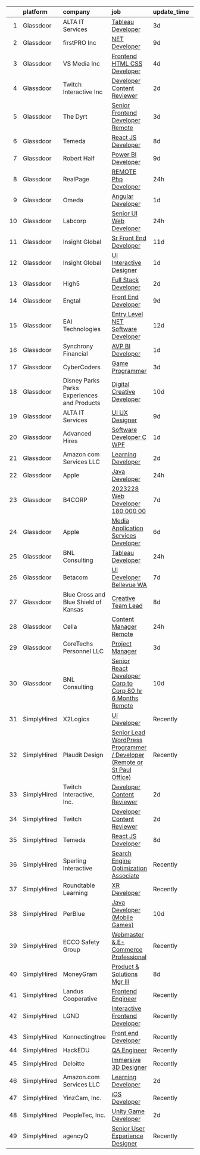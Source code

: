 

|    | platform    | company                                      | job                                                                                                                                                                                                                                                                                                                                                                                                                                                                                                                                                                                                                                                                                                                                                                                                                                                                                                                                                                                                                                                                                                                                                                                                                                                                                                                                                                                                                                                                                                 | update_time   | location                |
|---:|:------------|:---------------------------------------------|:----------------------------------------------------------------------------------------------------------------------------------------------------------------------------------------------------------------------------------------------------------------------------------------------------------------------------------------------------------------------------------------------------------------------------------------------------------------------------------------------------------------------------------------------------------------------------------------------------------------------------------------------------------------------------------------------------------------------------------------------------------------------------------------------------------------------------------------------------------------------------------------------------------------------------------------------------------------------------------------------------------------------------------------------------------------------------------------------------------------------------------------------------------------------------------------------------------------------------------------------------------------------------------------------------------------------------------------------------------------------------------------------------------------------------------------------------------------------------------------------------|:--------------|:------------------------|
|  1 | Glassdoor   | ALTA IT Services                             | [Tableau Developer](https://www.glassdoor.com/partner/jobListing.htm?pos=117&ao=1110586&s=58&guid=00000181bda80f87bb095a21abbe905e&src=GD_JOB_AD&t=SR&vt=w&cs=1_dd752724&cb=1656744317243&jobListingId=1007968945904&cpc=451933188B21919D&jrtk=3-0-1g6uqg3tlkcki801-1g6uqg3u2i9j2800-2ae1c4759ba67945--6NYlbfkN0AXtvPDqDev6liskt-h_3vAUEMM26GmMOlWYCAn-kvNiXTWhOpXUsJAjGAig0pzkvYZ1j3Bhajzwkx7BDDIqxNvEP3lD3j95vodGKSMB30KZoSIah8wGnXqvgT5L6jHh1pK5pDzz5SIfDiX8OZMEI7zrqvAwPvip9-LKI4A5sN6Kcwd6ZR4WBUfR1XyXRckyoF4RkO6_SXMnYulq77N_BqbEd1m4qxkFa8hba-nEEiv18n3IE_wCqHe3IJJBqJed5yNQrNS0SxW1_WtyDeFIS2V8qXERvcmtNEGf4hO31eK8ErdSSANIXcH9FlKnBAKb2eouZColbWIhsg9uJsLS08DN04l56eWIOZzfiRe54q08MSNuDrjSTKrRzY6EQDJwzBrL2sIvBayLSXVc8dV0jiMd7nYSXmDkGTNJMEMgEB814-f1WzUhhJx3D7hFJ3cDVVq6wjcqTHdh1afW-g-ulye-zmsVRzfP-KIup3kkOnQgzEIe6aZ2fsCbTYrQd-LL7SI6zgf8LVjiC_xMARahD6DpVjLmhHa7ivn3uMDvEgEa1CwUu-Ci_Q3TCRxnSFqaSwQh4-MX1UGqQn9oprPGTXV)                                                                                                                                                                                                                                                                                                                                                                                                                                                                                                                                                             | 3d            | McLean, VA              |
|  2 | Glassdoor   | firstPRO Inc                                 | [ NET Developer](https://www.glassdoor.com/partner/jobListing.htm?pos=125&ao=1110586&s=58&guid=00000181bda80f87bb095a21abbe905e&src=GD_JOB_AD&t=SR&vt=w&ea=1&cs=1_79cd1923&cb=1656744317243&jobListingId=1007957079898&cpc=AC285F3A3ECA6BB0&jrtk=3-0-1g6uqg3tlkcki801-1g6uqg3u2i9j2800-fad593a38a16714b--6NYlbfkN0CUiNPx3JJMftrniD84mdXKaxJ3iSjJgJAqzFniN-7X5qfIIbgtbL2t4OMTou7BWJcUW3cGr3r1kXX4xnS4SoObT090Lg710YnB8g9G_gq2vXIGQ1KVtGzofU68nHPBAzARVtbqOMu_EsN1uZx4naxO6nMd3N5PhsSztAPe4xhjxN_rMUKgQUH2gqVPgiAqjXJ7JamlqZmpyC6G1MNNO-jKhxz0Vn4v1A2GxrEpEApWXdnQhQcBZJe0Zqkj0ucMtTA57lIphkcWMgvID315SmK8_pxevl3eauTAbGwBngeKfLgUCsyacVQQqpW-Ljy7tqktKwwYkWkVzFjpooehznAdeIVlxaXCt57dCooucRfw9wGOIlZHt06ia8bT2H-I4TI-whKQsBIvGlDX4VRNJPgO8LCSD99kmWaFe5Y3VSDfjl8UtdxMVujubB4rvOr1RVnbr3RV8-Q7-CaibZwqQ7gDzSXknYuDHhdCsE7huEdgAoBvY8BRZdrC)                                                                                                                                                                                                                                                                                                                                                                                                                                                                                                                                                                                                                                                           | 9d            | Billerica, MA           |
|  3 | Glassdoor   | VS Media Inc                                 | [Frontend HTML CSS Developer](https://www.glassdoor.com/partner/jobListing.htm?pos=127&ao=1136043&s=58&guid=00000181bda80f87bb095a21abbe905e&src=GD_JOB_AD&t=SR&vt=w&cs=1_362c12bc&cb=1656744317243&jobListingId=1007967057812&jrtk=3-0-1g6uqg3tlkcki801-1g6uqg3u2i9j2800-3443cfae60bfd52c-)                                                                                                                                                                                                                                                                                                                                                                                                                                                                                                                                                                                                                                                                                                                                                                                                                                                                                                                                                                                                                                                                                                                                                                                                        | 4d            | Praha, TX               |
|  4 | Glassdoor   | Twitch Interactive  Inc                      | [Developer Content Reviewer](https://www.glassdoor.com/partner/jobListing.htm?pos=130&ao=1136043&s=58&guid=00000181bda80f87bb095a21abbe905e&src=GD_JOB_AD&t=SR&vt=w&cs=1_39cd3bf6&cb=1656744317243&jobListingId=1007971273106&jrtk=3-0-1g6uqg3tlkcki801-1g6uqg3u2i9j2800-4d20399e3b3fdfb3-)                                                                                                                                                                                                                                                                                                                                                                                                                                                                                                                                                                                                                                                                                                                                                                                                                                                                                                                                                                                                                                                                                                                                                                                                         | 2d            | San Francisco, CA       |
|  5 | Glassdoor   | The Dyrt                                     | [Senior Frontend Developer  Remote ](https://www.glassdoor.com/partner/jobListing.htm?pos=102&ao=1110586&s=58&guid=00000181bda80f87bb095a21abbe905e&src=GD_JOB_AD&t=SR&vt=w&cs=1_0b76cdfa&cb=1656744317239&jobListingId=1007969608293&cpc=235F38378B0CF412&jrtk=3-0-1g6uqg3tlkcki801-1g6uqg3u2i9j2800-a4ac072968c54714--6NYlbfkN0AFaGKiZr_kAHuZ3OrJZNHsT_4fdn-2K5hALt0VUNIML-p2-zq8gOZCfkX0Qz9EZdKZ2S6t1cH4bXOQMzjrwtJfwXKqHF9FNPx129k3-Nf-kHOeY8Dfrpw0UjKWfkWKP4ebHmT7cElbK6Hh-T7_XF1zHQ9SwOOUH09QHAahhz9dYnA1K6_9wyrhio-kRzQc-SawzCjkk-8nE8FQLucWrLM0tKHKtFpNfOXnvOV-wFT31c48FcX-CfPxhg8OnxCysYF0FonZB1yOVt974X8ku4EQJ-6W0OGFqhvU_zsawxoEmW934E3c-zcxCjFHd1ksAgUrppM83eTLIJIFFY3CUCdZzO4eJ7-oUXhKF-cK4ktedcPv5C1_2QfWhaYfDucxoHYUT6McUbVEjDrvL-IxV1pze1ZpN8xiyGlxhnfxxTFSiIiH8sva9ZY8Usf8MuXHvzrG-9z1sHbRlSk3mbqfoE59NBVCSHZoKg6EXx5-pIyyJVzW5GbV4w8OYza0YZnXpI9C3648tAAZyAangEpRXn-B0WXWKVL1Of6SmSOqq-iVbw%3D%3D)                                                                                                                                                                                                                                                                                                                                                                                                                                                                                                                                                                                | 3d            | Remote                  |
|  6 | Glassdoor   | Temeda                                       | [React JS Developer](https://www.glassdoor.com/partner/jobListing.htm?pos=104&ao=1110586&s=58&guid=00000181bda80f87bb095a21abbe905e&src=GD_JOB_AD&t=SR&vt=w&ea=1&cs=1_a6a3bfaa&cb=1656744317239&jobListingId=1007959732625&cpc=9DC6E4D8324653EE&jrtk=3-0-1g6uqg3tlkcki801-1g6uqg3u2i9j2800-daab9cf358e9a641--6NYlbfkN0Cdyrb_-SYpjIsC7ShR4LTJruqxAexHI1Km_0W0EzpI0flnEmGiV58GZ9xpe0b4n9KvnEwlxLNWrBw5USPH7_yK7Hr0sOLwuBdBAtci8AhMmMFoxKXs5iBNk0ouHvMGgggKeSloHVxXP2HTUaJrgjzIf6iQaufQAIIribjXMNbv4f6do14-85BNRRzFkWm0yeL0A3-POWX3UqOq73LOCaEmy12NgnTG9p1AKTEyJfSCQ5P7DcGQ4U9FZgZBwfegC0ByB2LTYkTkq870Sveo_KKKovL7W1DWxVjdps6rZfu8s0fmgypEv47JEH-1FaTSnc7kLnL0nXnsdh1CNr1PHBCyPgMepLcmL338azMBbZT4BrWzsUqUAkulZHFZ0OQEONyCQKXTPAMMTVOsIvMzkFjrzZWooAnnmWovlrTFce3NFIxsrTkrJ7hsS-sw4_Vzx-r-EqvZzuWMcaB0s7rnGu6rf2SUmh0Dnsgb6k8E0yAiHO1OBEb5Y9gGNSEuxLUVZ10%3D)                                                                                                                                                                                                                                                                                                                                                                                                                                                                                                                                                                                                                                         | 8d            | Remote                  |
|  7 | Glassdoor   | Robert Half                                  | [Power BI Developer](https://www.glassdoor.com/partner/jobListing.htm?pos=122&ao=1110586&s=58&guid=00000181bda80f87bb095a21abbe905e&src=GD_JOB_AD&t=SR&vt=w&ea=1&cs=1_74566940&cb=1656744317243&jobListingId=1007957659865&cpc=FB7E4A1762AE5BEC&jrtk=3-0-1g6uqg3tlkcki801-1g6uqg3u2i9j2800-9941f4907b8228c9--6NYlbfkN0CpzDdaQkua3np5pkmj49lKioZwmwxQ-yx5plwbYmV_M0-UVVHCKd08YRB0a-ONbM2vLiiTEtOFqjF3PAaVnsUhkW0LDdaKGgAOgEk2d56PExuuO8EJb1lEg0bWBKAe4udyivHC3lDXeH9oZQb7nbMMI_rRr-PO7y35G6z8A-tlRZVmFLTHRyfR-GSw7MX1VBlGHwcn_7Zco1GCoPbeBWxOq0PLxMzh9OW7RLZ5luQVWOgDby7BxVWw7B8DfYIxCNSRizjofm3P7ucHH5PwZXRHQjYE2usVbaG8Qpb_-lX2VG6-L1w-t219L9HGcPkE99OJu5oW4LOrADHGTwEV3hRcNAwzmp27DszwF-IDz061Ag5phlhQI91SfZrtS7Z3PA9cGQZDCELfpLUcTO9qkSpLd3a0mlJCH0J9YHFC-eIeOeQq4ILMSyKCg3qONVpEgIwPkJOHJ1xyftwgASmfy5huYSiIse8WQjZRbtX-yPYrYcT1rEDOHKZ3fn4dHmUJc3qOGZT1lNHQrpcmP7DXQTichBwl9lRtxZzz1bXsjkU10NaGCSXKAiSI)                                                                                                                                                                                                                                                                                                                                                                                                                                                                                                                                                                                       | 9d            | Belle Glade, FL         |
|  8 | Glassdoor   | RealPage                                     | [REMOTE Php Developer](https://www.glassdoor.com/partner/jobListing.htm?pos=128&ao=1136043&s=58&guid=00000181bda80f87bb095a21abbe905e&src=GD_JOB_AD&t=SR&vt=w&cs=1_ca24b3a6&cb=1656744317243&jobListingId=1007976152225&jrtk=3-0-1g6uqg3tlkcki801-1g6uqg3u2i9j2800-c87b923e8d792383-)                                                                                                                                                                                                                                                                                                                                                                                                                                                                                                                                                                                                                                                                                                                                                                                                                                                                                                                                                                                                                                                                                                                                                                                                               | 24h           | Richardson, TX          |
|  9 | Glassdoor   | Omeda                                        | [Angular Developer](https://www.glassdoor.com/partner/jobListing.htm?pos=106&ao=1110586&s=58&guid=00000181bda80f87bb095a21abbe905e&src=GD_JOB_AD&t=SR&vt=w&ea=1&cs=1_2a9b5556&cb=1656744317240&jobListingId=1007973231757&cpc=6193B0C32834B022&jrtk=3-0-1g6uqg3tlkcki801-1g6uqg3u2i9j2800-e9868a580109fe26--6NYlbfkN0CsSu19yiEZraDAVLpPmfaiHc06RDwDBRCfsbordlvENtv-ICMqjs5m6ToS7gA9BgH-2chreiHzFiBn5j8j3cqLNp9sdR5RQ2V9-qcqrTi9_WyBmcIcwEIdfxPB7lLCrVMtswULjh1NciEK_dRZLOrsdTsKtdPWe3Tab8qyGVxUI0Z-rdY6823xAmP3qTgNXBzDRW2OlI8D3w9GSDiWjaXykwg60FSb9in9knaolaJPdCuFFteGYEd77iZxos1L_vn6o8y1m-PWNgY5MTeT0bHrYxjeukx9-CL6snlVYKf3wHVINbFYgY8Jv80gaDBwR8xspkGZasJx-N8aLRIyVqHpfInDoKkDJhYWUYzoqxFp--EX3PSpRv1p9EJCIfNALhQXwxZJtquA49ze2xltA0P9b9JDCUveF5qF-yOVslYCLfgBIFVs3LNfbEZurBKtHmKsrGV19Dz7EgS8T_BecZ1Zyjq615RLImyDBKxQ5vvSjc2gi5QdgdUh2YeHKP8Mlpw%3D)                                                                                                                                                                                                                                                                                                                                                                                                                                                                                                                                                                                                                                          | 1d            | Remote                  |
| 10 | Glassdoor   | Labcorp                                      | [Senior UI Web Developer](https://www.glassdoor.com/partner/jobListing.htm?pos=111&ao=1110586&s=58&guid=00000181bda80f87bb095a21abbe905e&src=GD_JOB_AD&t=SR&vt=w&cs=1_5b94f7e5&cb=1656744317241&jobListingId=1007976658043&cpc=B076152010A3B66C&jrtk=3-0-1g6uqg3tlkcki801-1g6uqg3u2i9j2800-d3fab489837a629a--6NYlbfkN0B9bOeWx5nBiDfSdbNo45Jf8B0hexpqt5VGYU8LKvdm0HfSDPCcoGa76O2H3QSuzGfckpJOIKFx-_MJWiFCoOE5X6xhO_o0Gsx79otWqvZBx4mEJAPL6A9_L9DO3bzU574lhGsKigMwNUYvFAayHz86M6YnLrPA-iJhoac8JOIWd7nr1DKGl_PF0gH02ACCbKsHmXv__K6e7NpOqHwo46OcNkZWugMJcLrEeIxuZ0Wdy3gkL71JJrWi2SJcGmlof34KgOJnRrgrY6gFjmcBboxC4d_YFvOTNb-vpSEZb2AqL13ijZKwXoaHFBMsjtvnKQiP8SP6QcDKLFAYxJgok4gqNcSClS_wK4HIXEButSXRXKsgNUziUoOdDKHrN-gJlnPWU4RlJ3Oct7iT31-DqNolTMeVgWmIYlaz6HZBlL-8L6_ctssC2-_Gh3_HXnPt60kNOYdahJUPbKT7glEcTGcXvAa25zmgjvz9hK6krM5qpPz75uLlxox_QU247zPXiJlANTmMZ1gJ9_xW6lZl-dZM)                                                                                                                                                                                                                                                                                                                                                                                                                                                                                                                                                                                                                       | 24h           | Snow Hill, NC           |
| 11 | Glassdoor   | Insight Global                               | [Sr  Front End Developer](https://www.glassdoor.com/partner/jobListing.htm?pos=124&ao=1110586&s=58&guid=00000181bda80f87bb095a21abbe905e&src=GD_JOB_AD&t=SR&vt=w&ea=1&cs=1_8e032bca&cb=1656744317243&jobListingId=1007952577600&cpc=654405A9B1E0A9F5&jrtk=3-0-1g6uqg3tlkcki801-1g6uqg3u2i9j2800-627074498f385df0--6NYlbfkN0BKkHZu3wF05EeDimN_p6sYpKCMArvwa95YdH7UpkaBCuXZAtggzO9lGKJZ-EjBDGGBfQFS0VP4iyl6WMhxPlOMC8SCJgI0QK2OBCE1G4e-nS8oJq6Rqf7iAvn4hNZtOtGYxaM03zeUMJlInH1wZpE8Xa-BX9VOtQNUXf89bQym52AS24gyQUJuWylPGyjj-fXpuPEvOL36S9tngXumVugmLfV327Ogcmn1wbxIC10Dx2aUxP0f3ZbcqgrKtt7-DyvrQl_7IbR_WMMnAujQ1OmCLy6LnVFzddmZx1lpHwvXOL3PlvWp9Z1l2PvU_m6G_KqxvmJ0RpkiyFZrZXmwhPJyD5KsHXWIDMlfZbK5r8CdHhkP1tYxZwMzUUhlTwJGa44nysDQDWrGd-IQZa7emZ8kHBY91xUJ2lX32PL2F0zGILT96ttY-1rP-LQDW8Hs3HOHmvU0CiyyAlO4K4Y8hQyUC5arDkIKuxyfW3Dx1VfOiATQnK9NeIcNamMfR6wRjv4%3D)                                                                                                                                                                                                                                                                                                                                                                                                                                                                                                                                                                                                                                    | 11d           | Remote                  |
| 12 | Glassdoor   | Insight Global                               | [UI Interactive Designer](https://www.glassdoor.com/partner/jobListing.htm?pos=120&ao=1110586&s=58&guid=00000181bda80f87bb095a21abbe905e&src=GD_JOB_AD&t=SR&vt=w&ea=1&cs=1_357bd7e9&cb=1656744317243&jobListingId=1007973265614&cpc=334ABAF5D42DC775&jrtk=3-0-1g6uqg3tlkcki801-1g6uqg3u2i9j2800-383c83c604dde7ea--6NYlbfkN0BKkHZu3wF05EeDimN_p6sYpKCMArvwa95YdH7UpkaBCuXZAtggzO9lWFPdGsiWEnWtM18OwC7Rb9VKGiA6E5ymmYAY9rxm9qrnDC7WgioKXWhdMb2b-A7PnLvr0_EWCDNlkSebIapKS6rN3UtlfS8rQGfc_3Yl0VmMlQKP3_n_5HZv68bncQOpeHM0jYTmEpGrz8lHkziW7bQ95LNAotQDFEoAJSFyHRHWaOFRnSFP2YKQchxnkFQ9ozfZ6cFT3j-IU-Zc33KAZSY8gSspZTozNqejJHXS33zm9-_xqOg5F4bHzkRRVXZgcL5wCyUK3VOfLFKiEBGBaxVpEKJTyMM4vtTUeG6Bg3qkTxsLVAZqvcrebA8zfjoeakyeeDR-4BGeHA_Rcjbb21o3EpL4lsrvtM7-YpvooRZjtEgQwXTftfvZEpX7mRicsAprKVDJun4HWtWS5vzjJGVOb9FNjCNQ4clVYIbA5Rmmu71Uw-73lZoZnTZgzfF8ev7R8mZ11MkdmEMr04kZeA%3D%3D)                                                                                                                                                                                                                                                                                                                                                                                                                                                                                                                                                                                                                      | 1d            | Remote                  |
| 13 | Glassdoor   | High5                                        | [Full Stack Developer](https://www.glassdoor.com/partner/jobListing.htm?pos=118&ao=1110586&s=58&guid=00000181bda80f87bb095a21abbe905e&src=GD_JOB_AD&t=SR&vt=w&ea=1&cs=1_76df0d93&cb=1656744317243&jobListingId=1007970858655&cpc=4B86475FAF393599&jrtk=3-0-1g6uqg3tlkcki801-1g6uqg3u2i9j2800-10f789ec03780c9f--6NYlbfkN0AV8vU3o9nlw7wqa180ZkP3oAg17VLIhkP1SPyaIh_MQVSfWHQ_D-a5hu40yW4gQxWR_HOCh7-nmvzii8elykdzJ_oTeOOWIykvsvbrHeTZ6qjG5YA0JeZ_EfBKIDOnHMRSXKkoACelUoiJOmNHBaozCalxI6Bq7vZpGZaMK5iNmlJ_BXhlt3HhxJq7H9Y42SbjWhtXVmf_yM-kaLruw4dbMVgQpd5YPCwd8IYXz1DoTrxDjVX4QSrMEZ_ob9zY-_dVr2suVoSYAoEKh_9fYGDvaG2h10DEQHEyA7LbW3Oahd3qlttqfqT3FjfBy8vGNghxdtRlxyLD5y7fMfnhRtUrr2Cy9sOKA2Sm8-_C0aXNvHjaBL-R53qg7YbfWht6DDhwCOZ-pT7kWoXlTKlwG_iqmNWsRszHCepBCBZxWgDm0Kia22DQhAy9c_dbEZHATp8gHz3Yty72k-RpSgVvx_ztd4-fS1eUxK_mqaDqeAYimCrdluayxOBub7tZyhMaufx4a045Vid20Q%3D%3D)                                                                                                                                                                                                                                                                                                                                                                                                                                                                                                                                                                                                                         | 2d            | Remote                  |
| 14 | Glassdoor   | Engtal                                       | [Front End Developer](https://www.glassdoor.com/partner/jobListing.htm?pos=121&ao=1110586&s=58&guid=00000181bda80f87bb095a21abbe905e&src=GD_JOB_AD&t=SR&vt=w&ea=1&cs=1_34158f9c&cb=1656744317243&jobListingId=1007957730604&cpc=AC285F3A3ECA6BB0&jrtk=3-0-1g6uqg3tlkcki801-1g6uqg3u2i9j2800-6243bffbc6e70b2d--6NYlbfkN0B7Z8t6fEMDh_BTkcJVPNJicKvZQEBTy5HSwyHa20ewqmyfWNXjNsfvmtdqiCQm-ExQlstk-dmpRb-cqc0gHDAMv0pDpdFVvKt7HHLqYjQwYeNwNtPs50PEwjeUlVKi1xNBXNSS53MdlS1e6lIVcS-Lk2XClRjQOfrSdDByvY6xgEYZe7AiXZM5bre7uP-UYE_yTlhqv2E0j1-zvugIJu3B7UiGTRCQxr37jzqbiBIqz1Z2E1Fc039NNwGI8PsDutAAHZXkWGqmykvIKSuRQwJmiflFeJsOmvTvqYGQZz16wwgdZf7pVD2VH7LXg4f6q-SqJKWBoWmUFD4lwyDhYOxj8fMoAkkafy9LDuZFhRXUv_h4j8wTq2zw58NihANUGr3g3kI9cHt_jaOg8CeL1ZH90DmIt1eNhqrcVvqd-EEYmSWbkelVw3PYKSSX5Vm8gr81WN3wyfnsf4tfEbPTCF4J645i_0NKoQ0TIylUSRRqZZMAcIq-a4BvyBPRcQ8x6Ag%3D)                                                                                                                                                                                                                                                                                                                                                                                                                                                                                                                                                                                                                                        | 9d            | Boston, MA              |
| 15 | Glassdoor   | EAI Technologies                             | [Entry Level  NET Software Developer](https://www.glassdoor.com/partner/jobListing.htm?pos=103&ao=1110586&s=58&guid=00000181bda80f87bb095a21abbe905e&src=GD_JOB_AD&t=SR&vt=w&cs=1_b5c7d753&cb=1656744317239&jobListingId=1007949466782&cpc=ACAF1607C5C1E404&jrtk=3-0-1g6uqg3tlkcki801-1g6uqg3u2i9j2800-932e3c7dd30e651e--6NYlbfkN0BkyVyI3uzmcA9Hk0QF97k2oWtllSQatNLZYd8AAWoe5804uzGbN2hO0o37koSYC5x4AiofaZI9_hqJdO5GYSzkn2Zmydyd7wuV0eiEp8yu9Jmg4Afg58BLss2HRwcd-YxvSFKVaXxbB-PB1saeDkazMjCgr6SjYd-oT6_Bgi26FhLW7FLhCvDev97-lCEYqYBGP4ZeWyuqvwJjhMVYv9kuRRCWJZmQw9plchNlkHT5Vtctlw8bflLS-kLTbvQx58FdJ3up-FyZkINdxVvsoJl9kjdrhT7l-daQZAVzOf3zqZrY2LYwuaUNj8vBXyCBToJx6Q_CHnyPkacRLk_TFE6GuFXZ5OQfiT_CbFtogZ3NdzlncFly0E-7x-RgW4GDWdfr5TBzkDlMA9-ZfjISAcMW6usDCdYtIWcKY5QQJveKCVKiDOde2s1H_AyCyMizAR5XV1uLIwLTMAT7EYYHQewYZ7s_P5S1PeYNGzHeoSvgNAnJz_RUp58PcLBS2XD6W1c6y7KhH8_uwt5p_HmdoB_JaPIub3g7tlEWilEskW37GaJgmCxuwgKpXKRdb7qvCaukaPTZSp_nSczgCL1NuEjzD_uz2Lm3AZ8p3Ap0oOA-81Qt6BSbaGx4PrC5WHI1g7cxXga9qld2U8edooNBAphie89LDAxrEvQxCSsH-5zRa92mPRTcvReN60aQhIDRHbRE43ZEuIDgnMtlyq6h65PMhA0CefMMEaQ0o2ffoteENdio8U_Xq85pz5VZfZdMAf0%3D)                                                                                                                                                                                                                                                                                                                                                             | 12d           | Vienna, VA              |
| 16 | Glassdoor   | Synchrony Financial                          | [AVP  BI Developer](https://www.glassdoor.com/partner/jobListing.htm?pos=115&ao=1110586&s=58&guid=00000181bda80f87bb095a21abbe905e&src=GD_JOB_AD&t=SR&vt=w&cs=1_e66b464f&cb=1656744317242&jobListingId=1007972913006&cpc=AC285F3A3ECA6BB0&jrtk=3-0-1g6uqg3tlkcki801-1g6uqg3u2i9j2800-388bbb50feca70be--6NYlbfkN0CZG6bN9ZaS7H2eqWBwsQ2GS98cHcHTG0eJFlxnPWv_gX1F6BWyKIs4Liv7UGXuRoSzxT2Icg0_zYSTRxZSyTbcNcm9MmawmKdj-VYOPlRhJmqCWCH-BWbLoWG-vV_o82k1fs5ktUrOm87FgQYKwn_arGmnaiA2R507iXJPb0aN8luNlg8MHT73skJxP8ZdcXqiZZpPhPVGObe8SawKqh9yvTQCeB95EzUdUJk9hxgFg6LGTtgNWQde8vUkTAvq7Te7b2EtxqYKwj-4LHntfaTLXajhER49Z2vCz_DBvF3AyZdUt-E7E02_0UnF8cXEkF3lvPOoF8sOdtTvcvKs44A8E3m1Uxmad5GQbpAjllX4vm06taTUmzR6EioEAf_7QypnjJZS912tPjwXpkUYfl0W-zus0HHx6sZ2PsPO7B9RDO1Sqi5QS7CaAlSho0tHQFn6wXqYKTCxW3OqFzblfcSHeNfCw1K7PU42PgDT2awz40Tt5YzbdmVXzrKlnP0k7OGlEVDdso2KypLABPr04LF3c3yGUVDI5lNNB19MkGQySrPEtiH1QAcW9e5_Ukg3ZdShDwNANOuhOLaeY7xT-cfljzTPiNhsdHJpI0cKFvflv7B6Bhfc0q7cU4co1Zs69YznULYDjjdusoxkUB9sH_BJaLxgX1Jqo5P3FfxRqpbBU6YYdGDwOWYEx4O2ardM_GZ6qHio0yVl-GLsMjYA4yUjQfsM3US6M-ATONgyXaG2M5brb2uDNqHkGLGLnO26qZzyOWOwkFB5TFD0fqSHgJ-kcD2JVVvqi1KFGxg4IT32cyJcz1pQmn0o7iFF9FLtW36rtKmxi0SPeHl4Jdzs7CPMGhTGkTATZQfouKo9xMJjtFsJxrge2jZXyfdfc95PHq4W-J-it3mSmsL5PBo2-GS8QZyeLJj5LrjgLp5UkiN--E0_7qXhiWkyqRUjdkl1XjTUhsbdT1IRgIlb9JMMIzFqsjd378BCcpRqnHoXQj0z3u4yh0G7y_CF_QBeO8-zQgjwYk5god8wqUfaIbecsVGi9ihvC39IsndTyHJp36C0PMUUXiP9i1bXHmTUvN0xAECngSJLWpz49h0IMpV4zameiGJh2-ZLIKR61V_jtb9VkA%3D%3D) | 1d            | Draper, UT              |
| 17 | Glassdoor   | CyberCoders                                  | [Game Programmer](https://www.glassdoor.com/partner/jobListing.htm?pos=123&ao=1110586&s=58&guid=00000181bda80f87bb095a21abbe905e&src=GD_JOB_AD&t=SR&vt=w&ea=1&cs=1_c92b39f4&cb=1656744317243&jobListingId=1007969017335&cpc=F4EED0218A761C36&jrtk=3-0-1g6uqg3tlkcki801-1g6uqg3u2i9j2800-413bfdf013d0cefd--6NYlbfkN0CpFJQzrgRR8WqXWK1qKKEqALWJw739KlKqr2H-MSI4eoBlI4EFrmor2FYZMP3muM1Mcqu8sVXnnwHu8_OCl0DMwuUxExzWKVRgQ7xAdMbaIzL4GorMNh5qMD-oIJ1efwKNoIr_IurZfxJPm7h0gprVCDCScK9XZKk2u2_9nli0YQunogNMQykR7lZzHazlBQj-F445nK-cYhfvqZGinkSwdvg7oowJCluDGpiW6oieaMxoqgjHQ3A56Ged3D0W7Hqb_lmLJ0qz-wKw1VLhYbrHGFUsnq_k8izNqOTbYzg86hLw2jS5_IdbM1jjVz4cnYGfAKM3gTKUndcdKujIB0wMZXnX41gqmvaFXHOjvfo792s3ohOPVeU7lkdtV18GW7CEem8Pni-w0H2o7FMEFr1hX7AJqKa_nG_XGZvsg52jjhHKN8r6DJ-a5SwGm-YzmX6RzLtmZtR0K1hO7H6uT9aOTZdBobTNLABLX4UHHMVTCT2Gt3XdTW9X6p3WP7DZmUJpfOKsiwsurq-Y_5fovnr1XMFiIN_fEMIIap8dHMALERb8rzWxJOwlSAdm3T3xZlxFx0RaflBnK7cZsyQdlWhiCduuBkHjKWADa2y08MDJxtghO2Z9CZK0IqHhjnngaqZsJZQ4m10lem_Jd86Ebal7a14uw0nbvnALp_2vE_jO9YQF1HQyS9wv6Fx_7oj_rop1UvHLwGG2gPD0nML81pWFAk8H-8MKbHiH575mgcv664d2I_7gMzqBymMBUpNVqS_jLjC7HTQDgL8Go2IjoT3_PhMnrzuEF_n3rDmvqoa85jXvc85SydzpVjMcKJ9fTVL2X-BThMwZe4soJ52VJirJWc9P2d8YIEurHTZGWeHr8KJpndBuJ6ayMK_Xxj_7Xx9wi9qb8SkinrsAiapOo4OwadZySvsS5PZONBm9_1MdsLs_sOjDP8DRyA5QCZd0XmuS08-Aq5Z6OPM_Jsx-OH4IxcySPq1z1ag%3D)                                                                                                                                            | 3d            | Oak Lawn, IL            |
| 18 | Glassdoor   | Disney Parks Parks  Experiences and Products | [Digital Creative Developer](https://www.glassdoor.com/partner/jobListing.htm?pos=109&ao=1110586&s=58&guid=00000181bda80f87bb095a21abbe905e&src=GD_JOB_AD&t=SR&vt=w&cs=1_44a65add&cb=1656744317240&jobListingId=1007954528641&cpc=82B3195DA92CAF92&jrtk=3-0-1g6uqg3tlkcki801-1g6uqg3u2i9j2800-21751419ee34b8d8--6NYlbfkN0DAFTyt7pbDCC2JPO79CSdi1dIb81yjczP5qsKcZIxgiRd1qisRd4re16D_VG3-wzVWT02QtJwWegf68Od0utBGFyPjsdfEihKZFi4gTXDXg0vUOW5QnN9xy_y4cF7t9DnxlGPXNR26x7z7hBbmF3KR3fI2qX8q9BbxwReLqmb8OS4r2CoGl_DDYm29rAXLottj3Q4EQ9zsE-l5jQa3aIE8aksjzuv1_SHfY3URBmBuHtqeAMyCU-n31lLeJ_NdpAwqpJGrIUQ9_sWsJuPEfMbF5MET3kSS6-JTQ51DHaDbIuOoPuO6DDVQm_oReWpedJZ8X4tdEIt5egyss5BCshjgDbLbXKMoC28-AehoKRCF8msl5s9EAEV6kf9eW7SykzpwllUkhdaCPs9EigieIkj5-f9PHh3u5XFwNPPi_WWXC24o4iKBMB7mlDo54Ye0-DNjHNrG0O5OpA%3D%3D)                                                                                                                                                                                                                                                                                                                                                                                                                                                                                                                                                                                                                                                                                        | 10d           | Seattle, WA             |
| 19 | Glassdoor   | ALTA IT Services                             | [UI UX Designer](https://www.glassdoor.com/partner/jobListing.htm?pos=126&ao=1110586&s=58&guid=00000181bda80f87bb095a21abbe905e&src=GD_JOB_AD&t=SR&vt=w&cs=1_f157b6ab&cb=1656744317243&jobListingId=1007957847353&cpc=AC285F3A3ECA6BB0&jrtk=3-0-1g6uqg3tlkcki801-1g6uqg3u2i9j2800-e4637c6247f2d4b3--6NYlbfkN0AXtvPDqDev6liskt-h_3vAUEMM26GmMOlWYCAn-kvNiXTWhOpXUsJAjGAig0pzkvYa1xTv938V8AprbvBKyGKbluFkofkwjmWGEUGrixyiSU9B_zk8JUJ0NIqQpuryShHK3RV6xUk2Ggqlg6Of9EmFfPG9qHg7_gfZuYHS1pCyoiIHzjhAbFqy0vIj0DwCWtbRmBXIQeAmbMl43an8Qsz18lUNbBx0Y2LCCWl7x-PW-BU4eWXUGOJek7qQ8jqSZuP39xWJxRnmqc2KAjU1j5cuwSPJftNrnJs0pn7r7io3mAeRGuYaIs-ytve7bviVVfUWK7otpcDnSFERffsJeaxUG6vy3YWUXg_lFZKNx0QyuEWoODu8p2epO4_sjSDbOKHbZGhBQ7wnx2ymqUVIxTkVCNpFsvqAH2yRMiVuALQDG1GFJMYkuHGQOZ1Qk9m_TOt2URMo-D7exRPSI3gP7PwBwlVBofw2GUOAkMV9hDjwfeVu89aWfbD56UPp6EYRFgHfk4PpmH5SeDQ8sxDR8eUKAWQA-EG2iDsyjb9EZZaWLI0UmQdcko7Kid7IW0Y2C1aKQTUQ7MEqTA%3D%3D)                                                                                                                                                                                                                                                                                                                                                                                                                                                                                                                                                                    | 9d            | McLean, VA              |
| 20 | Glassdoor   | Advanced Hires                               | [Software Developer  C  WPF ](https://www.glassdoor.com/partner/jobListing.htm?pos=116&ao=1110586&s=58&guid=00000181bda80f87bb095a21abbe905e&src=GD_JOB_AD&t=SR&vt=w&ea=1&cs=1_a929c9ca&cb=1656744317242&jobListingId=1007973037340&cpc=FAE5E775D180B2FB&jrtk=3-0-1g6uqg3tlkcki801-1g6uqg3u2i9j2800-0e75e1b9b43a97ed--6NYlbfkN0CuPofylY8s1Vlfyi5lv-RomZE-zEhgWrdUVG3nVbZ08pGe7bA7srhsadKURrfS__L1UeP1iCuAB8eoFM1yMKO1NTRy5PwmuH4GCF52SlAX7gZjCxsde2W6I1Zfms9dLgVpn0IyWJJXFrfRVRT7Y1ziZh08NJzSKw3r4bcS-H0R3kz0qqXytnwqErJ4rdLLgmNA4UhrA9HdSTwxAjwr2MbTlVVeHjh_B26DIdMEqAV_U2FqnWT8UK2dR34IOVlDyHMwIhwYvDeMO6wgn4-Z2nH4BjRE5APd5sgeXubLfEId2I6kyaCPZOyi60Ab78KtTtdyu8OG8JGqSGfcPP3YrgzMn1bUP1kokBqTlowTv9677_JQJdhiG9H_mxidnDggekbYkwwTlOQ-JwLZwosgRj6F8xZWOfKje6SM88JFOOjBJbYzJLmxkpRXVIwxhknRjjCO7gWED4fNOghV6jApfq8gQT7pHnvaz0QnGfcKMa1WanX3D3HhnYh4WMqyTqdwQWq_DUIpEsR-yQ%3D%3D)                                                                                                                                                                                                                                                                                                                                                                                                                                                                                                                                                                                                                  | 1d            | Great Neck, NY          |
| 21 | Glassdoor   | Amazon com Services LLC                      | [Learning Developer](https://www.glassdoor.com/partner/jobListing.htm?pos=129&ao=1136043&s=58&guid=00000181bda80f87bb095a21abbe905e&src=GD_JOB_AD&t=SR&vt=w&cs=1_ddf48469&cb=1656744317243&jobListingId=1007971264992&jrtk=3-0-1g6uqg3tlkcki801-1g6uqg3u2i9j2800-e53b1fac4d83b8a0-)                                                                                                                                                                                                                                                                                                                                                                                                                                                                                                                                                                                                                                                                                                                                                                                                                                                                                                                                                                                                                                                                                                                                                                                                                 | 2d            | Remote                  |
| 22 | Glassdoor   | Apple                                        | [Java Developer](https://www.glassdoor.com/partner/jobListing.htm?pos=113&ao=1110586&s=58&guid=00000181bda80f87bb095a21abbe905e&src=GD_JOB_AD&t=SR&vt=w&cs=1_4929f00d&cb=1656744317242&jobListingId=1007975871512&cpc=FA84DF7EA1EC2398&jrtk=3-0-1g6uqg3tlkcki801-1g6uqg3u2i9j2800-ec78bf681fbc874d--6NYlbfkN0BvKrLyj5gPmtZO9T8euul8TCxuuKNOtzRJOomxnwSEodTz2Bc-sPZlADHp0xxmf8U2ggSkc96q4fbUF8usyb_6EEmtbw5byugaBt4zWRb_Bjwjbn8HOL_yxS7b2Idodrc2ZMXlISkmdY5JTtuhmUT6HgvWUMV-QDP7tD8F4lbt-yaa1rZz9gFnlAPZjiVp2VqqWZgZTV6owCDNbrYcM1WTngyzb_FKslLRCDC609cMT4Zqlg8CHAO8vDHzguBQFeo99a3WaPh71_5eFSry6HwbAEU-IDsrzeDA7NANSNzDCFqTaTrbuStyf4A5exwSfo8Y-wX8Q5ciZ5ujxq6qX2yP9lpfhHcV2c21LPDBkjFneIHwksDVnf5yKvx7yvyMi3ymX8DjYFScrmavGzu9GtYI5EyUO2k9himu97-XPOvAweJKRIu2FFrnmIL-W5wv7wHVZmzLb6bul5S1jJJPHTobzNPl5Lmi0NqrVcpU7SH9rnzbK2nPkbEWZ_p9U5BSTrL7FghfEMCBIO0AtcOtMP7B3UWTlSGMU0Rps6mi1E6dX7xcIQ1JuE6EB8EtNN2hWw_YMte-_78_AjJGgxx9_UeZsLh_V_tF4r3lgnvpLU2Xy21d1exTMYGdGKBgS3Tc9Z9RmCaNqEE9r4p127Ou71bwz8OB_eXUuQCp3erPSDmngucQCGch4r0Vr65hfERDgjezPkPYBekoLrNdCFWtTtI1_yj0nFtoHmKGK9PtVZLRmDllcXgQxmHD6EDmg5KoDRBN_W-9a1jKcpNg2lKTJJCbAW2KRdHqArskMYtnNXDWC-Ov5M1VBsIocvZ4AKnSCakRrB-qCEW8ufynM_ed1dSsWb3Ufe3cbvo2zZ9GASoSOMUYpsXrk5oiqysQEzk6vqwgXV7Lo-XUHIfDHe9ApKg7ECMddPG4dDmIEneAagU7GCRd_zVAaoLRe2qPZdgfzyI%3D)                                                                                                                                                                                  | 24h           | Austin, TX              |
| 23 | Glassdoor   | B4CORP                                       | [2023228 Web Developer  180 000 00](https://www.glassdoor.com/partner/jobListing.htm?pos=107&ao=1110586&s=58&guid=00000181bda80f87bb095a21abbe905e&src=GD_JOB_AD&t=SR&vt=w&cs=1_2eb33396&cb=1656744317240&jobListingId=1007961689970&cpc=8795CF9063CD573D&jrtk=3-0-1g6uqg3tlkcki801-1g6uqg3u2i9j2800-7f40f2b355b38802--6NYlbfkN0BBcNHvdcwdm3ewH9kjvka83ftEJjxlat_DdA1S80VRS6k0mxP7wnwmAsSRP66qfkw9izAUNG0pIxJ_7IYVRL39LLIsu6uaaWSp11rnmj32PMHfq5kWV1cp94t-J8LShp8B4FovGELSaV2xjM8LZXRQRXDvrzZENAAL_0b-9-uhgMy5sXFcc7yUkUVbW9yZOozqTvJM15P7gZgafJzPfWQuD5zfPB5YYIdgYuJjr1nCYG7zyyGcwLJcuk-LFHaoOt8NvF3x9Ri1wfyE8oNrKNgYgbe-FI9FCXa6uFMw8pxDisGFdOSlQDkuMw5l8F3hRg-qZdiQD3viKhdwT_5ZnwNW4FQJaYhb7pHzDFxPE3AcyVzMnwkh4OKwWJluQWF5DiNSfXhuVrGHWX_ykHU9dAW9ljCI5CJl7mS9Tv0wBUQJN1dIOSK1YOdXBqJ3YpNRkPUJ5O3S55i7j36PrUZVfqSaTC5C7eAhyN9DI2h9U1oOWw%3D%3D)                                                                                                                                                                                                                                                                                                                                                                                                                                                                                                                                                                                                                                                 | 7d            | McLean, VA              |
| 24 | Glassdoor   | Apple                                        | [Media Application   Services Developer](https://www.glassdoor.com/partner/jobListing.htm?pos=112&ao=1110586&s=58&guid=00000181bda80f87bb095a21abbe905e&src=GD_JOB_AD&t=SR&vt=w&cs=1_c4093d88&cb=1656744317241&jobListingId=1007963574883&cpc=451933188B21919D&jrtk=3-0-1g6uqg3tlkcki801-1g6uqg3u2i9j2800-0d63f5afbb87f0f4--6NYlbfkN0BvKrLyj5gPmtZO9T8euul8TCxuuKNOtzRJOomxnwSEodTz2Bc-sPZlC5mDe-NOaJhmKLyJ6rH5so1mZX79arnXCZPaWJ0osHwJom4BvfqWySLNmtkSrXSBfk8k9EJzc0gR0gKq0pLbmnE-jLQuGFQQf7NRsEgdhIsddr_Yp50UTuinXYcLoZeoSnnEgntqASjvomUOZmUBkHnE_5nk-rvJ-GWlVMTeccBId3tVMKSKsX_44ROOR6AT5sC61tB-x9YgWgyQRseJo4S7ZEyEzajkhUHo034KQeCVkDXE1QIofAbpp5b50U8jZVQfbAzT-YFIoZHe0PxjGbZli9Mlu2SSvNmQKOeO4uN2vU_UUsqJKSudTGmXOymx-1jkUo1Sc2wLe2OHLl5lSvSIo2wvoWoYgQsqoeuwrOEUrVVxHAL1ACb54gpCmvbPSkG_VsR8YnLqj6WXt9PUmoZrvxd56Mc0BKsCWveNXHkO7by3V1UcVLOPnTzmgmWJcrvl8owsU05FOazCNm6yuEJ8O2tdk_rKvFDLSJ5FCXd1tiNjzFiL467Sy-i21T-WjXXxJ63NrtNCqnk1iDmRlRvvkLRdniMTiL3TYb1qzZVG64mvUgy40wmUnxoCxNsvVPUVesXIKoENnE_Bdz2yZKrRiQqDklgEREFpbs6PJzJ3vj39tWbEx0kBq7J_aJeGF6BCWWRNfaVI0hzHQOMvDEW1LAW8lSXBOJ0mFNvUpnddWDOuOgeKh4lbjmN2-jPWYSfEjL3nwagG_EMmG4Sn4JudGGQJvs8xtlW4UUPN46DspBt8dPS6LQLoa7lZYc1zLewOL3DSjkyn28Rwq65JpVFaDzE2Ug0Nr691nlIJlP-YegPYLrtdZsmV7enJO3YF-EFAvSkGJKm0hRWOdCLn-PBwfkA-_oFX6KhnE-eDrWeFUggtshoQBGIHcGzqUKvpCsEMLs_4tnFILiKpzuZUcK1fNvvdc8dt2j_YU1whzoc%3D)                                                                                                                          | 6d            | San Diego, CA           |
| 25 | Glassdoor   | BNL Consulting                               | [Tableau Developer](https://www.glassdoor.com/partner/jobListing.htm?pos=105&ao=1110586&s=58&guid=00000181bda80f87bb095a21abbe905e&src=GD_JOB_AD&t=SR&vt=w&ea=1&cs=1_2a62a077&cb=1656744317240&jobListingId=1007977028718&cpc=44CD5376B8534B8F&jrtk=3-0-1g6uqg3tlkcki801-1g6uqg3u2i9j2800-5cd6b454f2c4d409--6NYlbfkN0C_eQCgnQ3dunn2kgXxy7uUxBB8Rm9uGSd45wqHXb30Yu0k4KTjV4lKZaN-CnOS4cPf4RpMadvp0hGjngtgITrhfLpbJneG4gvSn-UEzAyT16zjBcOsUWEQQ1K7BOJ5kguamhZOnTaWbt94rmI_J7vKwjgTRf7roxJ1qtnrcJa62XffSD4U-PyUCOaZxP-4RY_OkHZUSUUFlzH_CJwAXiQemru8_QgJc0P0_weO3PHwxH16IGGLBd3yupezori58IK6mFcdk6G-3_JK3C3IHfe8J4mpgH2eiKGhB716Kl9P9JeGMoLK1_UdFULBtSEy-FX6QTGMepsgrwldoxkcYpZWDtCs-byt6f96ZfMqRuAZFj8tnBM4GEsH1EbEqW_KMkHcP507Ech8Gyaer6ptVYiaNgcLObPqfJ6n6FyejGlJFvQngQZuqB9P9Reprh8dgZZsfOTw5OX5uzP7MLeMaF9meTsdfQsGRYGFbsg_AAU8jfB8djgCuNjzO7-j8rpLJrw%3D)                                                                                                                                                                                                                                                                                                                                                                                                                                                                                                                                                                                                                                          | 24h           | Remote                  |
| 26 | Glassdoor   | Betacom                                      | [UI Developer   Bellevue  WA](https://www.glassdoor.com/partner/jobListing.htm?pos=110&ao=1110586&s=58&guid=00000181bda80f87bb095a21abbe905e&src=GD_JOB_AD&t=SR&vt=w&ea=1&cs=1_ba19dd34&cb=1656744317241&jobListingId=1007961852439&cpc=FA84DF7EA1EC2398&jrtk=3-0-1g6uqg3tlkcki801-1g6uqg3u2i9j2800-f2349b333d523b36--6NYlbfkN0B0Izwt6VbkFFXJJZbiXL6l_AuCgGrFjwKlssrm0oBBAkS6hwzQuY1Oi91sJWQdKXxQJ0BIAnRuc7lwyQezWZPHefDAMoKnrbjx3OQGpQpm03Rspyo5foNSxAc2qamzUKQZZGfktlYL8soIVEW_cZ57-XKozqxGpO4UcR7fMl7ZfIb0RZIPUzpB5bkd5cqar6AjaASJWqQAXeQ4A5tBhiaabeaVcMEreY350bbM2VBK0sH6i-9oPdIRxXd64rfKbXm9fFoTP94kgBJjrMm8A5SNc5LrwZwvhWLda4iB6hkzBW3240uvTb8UCBWyp7cOMGuYQ4lAXQL20egq6y3yud5pJulFnv480o17H6YV6ng1z3Qeydj2ge3awisVgEE1dBxfkziH4Yu2t7eu4eq0ZWeL4Oc1xaniTNgZpJHttr68t5vllNHZ9bfS-8CIOAARuKA2bFhDQlaSOZFEWEGw2VxQXn3nlKHsoBYs_aSkUWwyNf4mb7C8K0UtdHlFyRnr2VDGg3UWI34JQyD1U2xcVggenrUsnj22aSb3ywCq9aMv-gDA3xTqouC7meNqLbsjCIvMF01kYTEFyKhmh_oVgGjQJxvZM0hFx_p5kpvy1sipnW-m5PkSxVUB5I4IGbUIDcL9cmcMOeVsR4cUKHBM15VN5pjdC3E7Vyu4IOucnm5J6Zfhzz47YrlbtF46qCpVFyaYs4qAFuWJqlEA5IpB4Hbty4srHtgZGoFlF0oMvUVWMTK0Op08MYoI_SCPEREfg5o%3D)                                                                                                                                                                                                                                                                                                                                                                | 7d            | Bellevue, WA            |
| 27 | Glassdoor   | Blue Cross and Blue Shield of Kansas         | [Creative Team Lead](https://www.glassdoor.com/partner/jobListing.htm?pos=108&ao=1110586&s=58&guid=00000181bda80f87bb095a21abbe905e&src=GD_JOB_AD&t=SR&vt=w&cs=1_6b89c6b5&cb=1656744317240&jobListingId=1007959805048&cpc=82B3195DA92CAF92&jrtk=3-0-1g6uqg3tlkcki801-1g6uqg3u2i9j2800-7158e7f6ee7b710e--6NYlbfkN0C0fM3cAMPIJxx2YJu0-54AUzYyvdboEQAVt4G_xOBTWEOaDebnHlkXFTc2Kq0ZccRq3eiQXJOJU-mfQQI1V9ArHlDUx5-eiyJdHZoNHa8Lu5z2t7dWnHC4YgfwMioIP8MmyvSJ7Fo8XoDZ2--oEHDh3Ps6NBjCLk_sTi5GKYmaukGxYNSn7bur1ondexwy94ud_sNfgS1XosW5EwgZJlZSMdrPi_Wm9lx2wXo6DvVWjaDqa6iEUw5d6DlZn4RJgqoBNoWMOJZJ6-x-7TYi9e9zDUBm7AuLrF-8QlyLqL_dHpbEXg7734CQ1W522qnnJMPEx9T0i2OodTsDB2qGfb-uprwZH0NHi7iRgranXtc45wLbM0dX2Y8LC_uQtBEIe-RB8LDtCGvf8uWtbnUC-0Ip3JHNvypOca3_E8-Kmq88WDnWeQwWRJHz8UCc3Ca9zZT-EApSpIZtyM-N6NDvnc0edazSQNJhWaUQLjkanlV3YWXAg1y3h7FcA8t0yB8m-37J3uhiRVavo3hnkoPyphs-2_IaI8MJACwtlYjUrki-VuMRuQ0MZuV2_ffNMm9vxVQ%3D)                                                                                                                                                                                                                                                                                                                                                                                                                                                                                                                                                                              | 8d            | Topeka, KS              |
| 28 | Glassdoor   | Cella                                        | [Content Manager  Remote ](https://www.glassdoor.com/partner/jobListing.htm?pos=114&ao=1110586&s=58&guid=00000181bda80f87bb095a21abbe905e&src=GD_JOB_AD&t=SR&vt=w&cs=1_413c1e6d&cb=1656744317242&jobListingId=1007976175181&cpc=F41FEAB56D215062&jrtk=3-0-1g6uqg3tlkcki801-1g6uqg3u2i9j2800-68de950e754985ae--6NYlbfkN0ABL5jwqrJX8j4-zsE1pdctockIOMh3bUiDojLxDHSgfnyfdrl215GIT9Vdrv6w9Unh4hGz8wCmaGy_FiALpViMfYrcu1q0ELBiTzdWGMvD2pql60F4qvsGZ8vha7EsfB9Anx0ofawNyJj4QTi4OkDltLmtciH2TDFUPqVUcb4S_D9VOTT17Krsqvag_ILkyJp8CTmgu6RCmon3RbyYYWanABeObEs33UzM4N8uZu90VJUrsQWZACIK8HTo3Thn9cum1UfSd6zsk9SN96R-3FQ-eOP11QSE5tyOF9y0piWuPf64qadZjJoFM0vav3BnaUM-T93jbcal3Fno9fc1LJxI7ZclhSCLausnefZY0iJbzZ2Nq0MUnIei2nSR0qetmr5IGEp0n5YIERRFvv9KJYC3P56JoxGDcqIPygYYqbkpjWFMy-1YzesMWNqhWBnHl2ywy0Q161oSQDxcXuARIK-xICU6_4lyJ6qc3yiPTE_DDCwOGPG2SqJ_Vcg0zB81pSdJDYTC5L6ekTW6qTWM7q2spux3bGiWGbV_enF1RKocsMThR6Hv9spXbVTfa4RSz7brhDLQiIuDXn9JroHXBGqGA98wG8noDVheICt_nkSAbawE1AFsdzluE7ig7dzjgzWFw_jKUkJKvaVkujjbxRepkds3SqPHs-RuCzfAKvmhxh7wUusK3UkRloXPrEb-i9GkXydXeqm_7ubSoiX15C0bLab4MWCi4ikhId8TbQ2auNWULmmkaaVq)                                                                                                                                                                                                                                                                                                                                                                                      | 24h           | Sunnyvale, CA           |
| 29 | Glassdoor   | CoreTechs Personnel LLC                      | [Project Manager](https://www.glassdoor.com/partner/jobListing.htm?pos=119&ao=1110586&s=58&guid=00000181bda80f87bb095a21abbe905e&src=GD_JOB_AD&t=SR&vt=w&ea=1&cs=1_a087b3ca&cb=1656744317243&jobListingId=1007969152707&cpc=8795CF9063CD573D&jrtk=3-0-1g6uqg3tlkcki801-1g6uqg3u2i9j2800-3ba167372fa9bd03--6NYlbfkN0DS-qNFXfGJbucVNqZuJyBAHUgn-Jk7BOIC44-eEj99OJbaIw5DPx7zYc0LJqAtR8OyTaBeUC7a7tqmWJgOgVkRLDxyEfaz9mvdUlinnAJxCr7xgXucJfXO1UQBv5PTPvcbujZY6rZNHT-Wq_cT0AsCAPBrYKHcMTWktL377-5zRk_2hG0l88ewzFkpCQM1Me3jd3JU6SFRqrdl_IwPGKrypMaD2GVptsVzmeNV2h2FDiTPyUtzLSbyu-f9eOnXR43MCc2j23kuhQaLd-Yp3bj_rPvLC8zLRkKuHB8gYPlxlKS-uxhHgSLiW3B15ESVsy2k6ccfn9Q33d7TpfspAP3A2K6OPXdswz2bNQxozc-lfNzyf4p8ak9prqQxR3-I7gwHyuJVJsMmdaEyRTc6ETjS_WFGm_6VASxK-npwds6r_8gbnNhI_Kmrg8Eci7XjpMbE7t2sT0V-KIQxxr32pODlXfxlPrBVkp2XyQOEFkjW0xYBTyplKAy_GN6PdQ4XqYU%3D)                                                                                                                                                                                                                                                                                                                                                                                                                                                                                                                                                                                                                                            | 3d            | Remote                  |
| 30 | Glassdoor   | BNL Consulting                               | [Senior React Developer  Corp to Corp   80 hr  6 Months  Remote ](https://www.glassdoor.com/partner/jobListing.htm?pos=101&ao=1110586&s=58&guid=00000181bda80f87bb095a21abbe905e&src=GD_JOB_AD&t=SR&vt=w&ea=1&cs=1_1603812e&cb=1656744317239&jobListingId=1007954054642&cpc=26740BCDE5E48596&jrtk=3-0-1g6uqg3tlkcki801-1g6uqg3u2i9j2800-a054322f71e31c42--6NYlbfkN0C_eQCgnQ3dunn2kgXxy7uUxBB8Rm9uGSd45wqHXb30Yg8zVueN0yWmrQBlk4zVGIJwnK3RkD3ssWPf14Umf3ebhspzYafd6b_oxXdYEc-l_eJ_QQyD2mHbcs-AJKoD84094C2XyNdZdELZCGYFqE2O-dbytIL4l-jIRehdJ-y4VKi4UJG5NqA2EWyQz04pDSG1NZp8AY4R01jv5HSh0xPQ6tSNaS2qTCQMML4f2MvA-Nq16-UB3AS_JEIM3s6vVPgwzsOWsI4olAQqm9vMA9EKHwMEzth7h2vo_BU0Iua83RnjIfe7KWjzm_pdRUuGtGpu0JZzIlXloUx2zvQIZ66VcvHUbt5Eq-drLJrlqttKcjxciB1uU8IC_GLgQJJO653-Ce2biXWp7ECS-SlT3RtD6E_qrLV9qXHQs3LswZQGMfZMNrCwH4h3NEG7YeApDN3IpnlY37vMB-PYhvs8xbcbLjYmpglAcG4E1PK2dhl_Vh5NNoXzTgY-ZoWoEEuhDErlfebInKHVa8_OthjdJQGJvWd_L7A6QM8%3D)                                                                                                                                                                                                                                                                                                                                                                                                                                                                                                                                                            | 10d           | Remote                  |
| 31 | SimplyHired | X2Logics                                     | [UI Developer](https://www.simplyhired.com/job/K7e7k8DCr3xU0Za6gglqUSb8upBvvxxXPj9or0Do1zCdHLu7dosWWA?q=interactive+developer)                                                                                                                                                                                                                                                                                                                                                                                                                                                                                                                                                                                                                                                                                                                                                                                                                                                                                                                                                                                                                                                                                                                                                                                                                                                                                                                                                                      | Recently      | Remote                  |
| 32 | SimplyHired | Plaudit Design                               | [Senior Lead WordPress Programmer / Developer (Remote or St Paul Office)](https://www.simplyhired.com/job/fOy7m08ahUgwRsqI74yYLFkL59b8ew4XGr_hFdDaWRzp6_f_9gtC8w?q=interactive+developer)                                                                                                                                                                                                                                                                                                                                                                                                                                                                                                                                                                                                                                                                                                                                                                                                                                                                                                                                                                                                                                                                                                                                                                                                                                                                                                           | Recently      | Saint Paul, MN          |
| 33 | SimplyHired | Twitch Interactive, Inc.                     | [Developer Content Reviewer](https://www.simplyhired.com/job/NLfRdC2RRfBy-ncGR_XqYSK60l0YmQGhpVKXL1WNTvpNzp2B_4qifw?q=interactive+developer)                                                                                                                                                                                                                                                                                                                                                                                                                                                                                                                                                                                                                                                                                                                                                                                                                                                                                                                                                                                                                                                                                                                                                                                                                                                                                                                                                        | 2d            | San Francisco, CA       |
| 34 | SimplyHired | Twitch                                       | [Developer Content Reviewer](https://www.simplyhired.com/job/-mvKcYN03RBcuKIrbRfCUIGd7ztEw5saure0-0jTv3LqFqtA8ZikDQ?q=interactive+developer)                                                                                                                                                                                                                                                                                                                                                                                                                                                                                                                                                                                                                                                                                                                                                                                                                                                                                                                                                                                                                                                                                                                                                                                                                                                                                                                                                        | 2d            | Seattle, WA +1 location |
| 35 | SimplyHired | Temeda                                       | [React JS Developer](https://www.simplyhired.com/job/M9s5pruXsdYfV2LiBV33QKa_PUx9q2_b1jAELDdLgmezJtne4WPx0Q?q=interactive+developer)                                                                                                                                                                                                                                                                                                                                                                                                                                                                                                                                                                                                                                                                                                                                                                                                                                                                                                                                                                                                                                                                                                                                                                                                                                                                                                                                                                | 8d            | Remote                  |
| 36 | SimplyHired | Sperling Interactive                         | [Search Engine Optimization Associate](https://www.simplyhired.com/job/7YmB33hYZgMGbdtFF28mpEziwitz1V0EhnKrlVe8AwYX9nYXa0eNRQ?q=interactive+developer)                                                                                                                                                                                                                                                                                                                                                                                                                                                                                                                                                                                                                                                                                                                                                                                                                                                                                                                                                                                                                                                                                                                                                                                                                                                                                                                                              | Recently      | Salem, MA               |
| 37 | SimplyHired | Roundtable Learning                          | [XR Developer](https://www.simplyhired.com/job/wOQuZ9koRYUSm1hEeqD5cBAg2gv6ZaNx9lP6DooZsrvy6adzC62lYg?q=interactive+developer)                                                                                                                                                                                                                                                                                                                                                                                                                                                                                                                                                                                                                                                                                                                                                                                                                                                                                                                                                                                                                                                                                                                                                                                                                                                                                                                                                                      | Recently      | Chagrin Falls, OH       |
| 38 | SimplyHired | PerBlue                                      | [Java Developer (Mobile Games)](https://www.simplyhired.com/job/PY0QOrCruQmH8UkVjCUOR-5Ldg_Klnv7FrQBZZHphPRtkMkyx0RM8A?q=interactive+developer)                                                                                                                                                                                                                                                                                                                                                                                                                                                                                                                                                                                                                                                                                                                                                                                                                                                                                                                                                                                                                                                                                                                                                                                                                                                                                                                                                     | 10d           | Madison, WI             |
| 39 | SimplyHired | ECCO Safety Group                            | [Webmaster & E-Commerce Professional](https://www.simplyhired.com/job/Eis_eQzujD-0VqGd4cWH7_Zog5RuoP6kJescPkierQ7_taP_BL8ylw?q=interactive+developer)                                                                                                                                                                                                                                                                                                                                                                                                                                                                                                                                                                                                                                                                                                                                                                                                                                                                                                                                                                                                                                                                                                                                                                                                                                                                                                                                               | Recently      | Boise, ID               |
| 40 | SimplyHired | MoneyGram                                    | [Product & Solutions Mgr III](https://www.simplyhired.com/job/CjLlZh0pGmTq9xee__LMpw2Whk-WWS6z63Q3_r3xm3GUiNIWILba2g?q=interactive+developer)                                                                                                                                                                                                                                                                                                                                                                                                                                                                                                                                                                                                                                                                                                                                                                                                                                                                                                                                                                                                                                                                                                                                                                                                                                                                                                                                                       | 8d            | Dallas, TX              |
| 41 | SimplyHired | Landus Cooperative                           | [Frontend Engineer](https://www.simplyhired.com/job/tRvSZkvmUCgZV84ONkMMoKpqHBWZtd4anSC6ObLnW_5QIBK4-7XsRA?q=interactive+developer)                                                                                                                                                                                                                                                                                                                                                                                                                                                                                                                                                                                                                                                                                                                                                                                                                                                                                                                                                                                                                                                                                                                                                                                                                                                                                                                                                                 | Recently      | Des Moines, IA          |
| 42 | SimplyHired | LGND                                         | [Interactive Frontend Developer](https://www.simplyhired.com/job/QBScIrkfLz29iHNX9Wd50j4WS5fum6LpGGgXWt5srH03CbHwPcTfwg?q=interactive+developer)                                                                                                                                                                                                                                                                                                                                                                                                                                                                                                                                                                                                                                                                                                                                                                                                                                                                                                                                                                                                                                                                                                                                                                                                                                                                                                                                                    | Recently      | Remote                  |
| 43 | SimplyHired | Konnectingtree                               | [Front end Developer](https://www.simplyhired.com/job/NoVv0YvBqZa5mPqsduDc-afI5DBEFQm5IrcpGwADLwT_9eVi7sqWVQ?q=interactive+developer)                                                                                                                                                                                                                                                                                                                                                                                                                                                                                                                                                                                                                                                                                                                                                                                                                                                                                                                                                                                                                                                                                                                                                                                                                                                                                                                                                               | Recently      | Wisconsin Dells, WI     |
| 44 | SimplyHired | HackEDU                                      | [QA Engineer](https://www.simplyhired.com/job/rI1EbDNnhCYQPJ6v4ebnaITxBVodyXyqqeWcOhY-qtx6u9O3c6YsSg?q=interactive+developer)                                                                                                                                                                                                                                                                                                                                                                                                                                                                                                                                                                                                                                                                                                                                                                                                                                                                                                                                                                                                                                                                                                                                                                                                                                                                                                                                                                       | Recently      | Remote                  |
| 45 | SimplyHired | Deloitte                                     | [Immersive 3D Designer](https://www.simplyhired.com/job/ws-E4ecPYpcziyjxGhJEJTeNF2HQnm7G4AKv4eYugIFsYCOoq2caIg?q=interactive+developer)                                                                                                                                                                                                                                                                                                                                                                                                                                                                                                                                                                                                                                                                                                                                                                                                                                                                                                                                                                                                                                                                                                                                                                                                                                                                                                                                                             | Recently      | Suitland, MD            |
| 46 | SimplyHired | Amazon.com Services LLC                      | [Learning Developer](https://www.simplyhired.com/job/_ML4-UC18h-vLgZvK8ELrmhTNGnt8lCy2lfByPgqU3pxDGyR8RYing?q=interactive+developer)                                                                                                                                                                                                                                                                                                                                                                                                                                                                                                                                                                                                                                                                                                                                                                                                                                                                                                                                                                                                                                                                                                                                                                                                                                                                                                                                                                | 2d            | Remote                  |
| 47 | SimplyHired | YinzCam, Inc.                                | [iOS Developer](https://www.simplyhired.com/job/O7s3dealHuxhU0MGhoaMnfOJziqVEUTHKEJtlDWUSPF8S_dqWf-8-Q?q=interactive+developer)                                                                                                                                                                                                                                                                                                                                                                                                                                                                                                                                                                                                                                                                                                                                                                                                                                                                                                                                                                                                                                                                                                                                                                                                                                                                                                                                                                     | Recently      | Pittsburgh, PA          |
| 48 | SimplyHired | PeopleTec, Inc.                              | [Unity Game Developer](https://www.simplyhired.com/job/P52nJDGQlNfuzp-T0CBe0pSCRqOcCR1pCUr0xAlPGImJychiiWHJvQ?q=interactive+developer)                                                                                                                                                                                                                                                                                                                                                                                                                                                                                                                                                                                                                                                                                                                                                                                                                                                                                                                                                                                                                                                                                                                                                                                                                                                                                                                                                              | 2d            | Huntsville, AL          |
| 49 | SimplyHired | agencyQ                                      | [Senior User Experience Designer](https://www.simplyhired.com/job/cIDtvicOoH53aMYEP0Ljm-akwv5PTKqGSpFWDKdyocaD4666RjrRkA?q=interactive+developer)                                                                                                                                                                                                                                                                                                                                                                                                                                                                                                                                                                                                                                                                                                                                                                                                                                                                                                                                                                                                                                                                                                                                                                                                                                                                                                                                                   | Recently      | Bethesda, MD            |